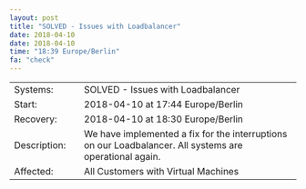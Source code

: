 ```yaml
---
layout: post
title: "SOLVED - Issues with Loadbalancer"
date: 2018-04-10
date: 2018-04-10
time: "18:39 Europe/Berlin"
fa: "check"
---
```


|                   |   |                                                                      |
|-------------------|---|----------------------------------------------------------------------|
| Systems:          |   | SOLVED - Issues with Loadbalancer|
| Start:            |   | 2018-04-10 at 17:44 Europe/Berlin |
| Recovery:	      |   | 2018-04-10 at 18:30 Europe/Berlin |
| Description:      |   | We have implemented a fix for the interruptions on our Loadbalancer. All systems are operational again. |
| Affected:         |   | All Customers with Virtual Machines |